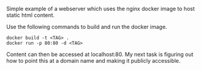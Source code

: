 Simple example of a webserver which uses the nginx docker image to host static html content.

Use the following commands to build and run the docker image.
```
docker build -t <TAG> .
docker run -p 80:80 -d <TAG>
```

Content can then be accessed at localhost:80.
My next task is figuring out how to point this at a domain name and making it publicly accessible.